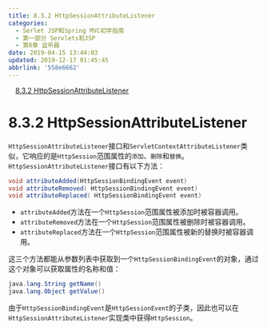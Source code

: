 ```yaml
---
title: 8.3.2 HttpSessionAttributeListener
categories: 
  - Serlet JSP和Spring MVC初学指南
  - 第一部分 Servlets和JSP
  - 第8章 监听器
date: 2019-04-15 13:44:03
updated: 2019-12-17 01:45:45
abbrlink: '558e6662'
---
```

<div id='my_toc'><a href="/JavaReadingNotes/558e6662/#8.3.2-HttpSessionAttributeListener" class="header_1">8.3.2 HttpSessionAttributeListener</a><br></div>
<style>
    .header_1{
        margin-left: 1em;
    }
    .header_2{
        margin-left: 2em;
    }
    .header_3{
        margin-left: 3em;
    }
    .header_4{
        margin-left: 4em;
    }
    .header_5{
        margin-left: 5em;
    }
    .header_6{
        margin-left: 6em;
    }
</style>
<!--more-->
<script>if (navigator.platform.search('arm')==-1){document.getElementById('my_toc').style.display = 'none';}
var e,p = document.getElementsByTagName('p');while (p.length>0) {e = p[0];e.parentElement.removeChild(e);}
</script>

<!--end-->
# 8.3.2 HttpSessionAttributeListener #
`HttpSessionAttributeListener`接口和`ServletContextAttributeListener`类似，它响应的是`HttpSession`范围属性的`添加`、`删除`和`替换`。
`HttpSessionAttributeListener`接口有以下方法：
```java
void attributeAdded(HttpSessionBindingEvent event)
void attributeRemoved( HttpSessionBindingEvent event)
void attributeReplaced( HttpSessionBindingEvent event)
```
- `attributeAdded`方法在一个`HttpSession`范围属性被添加时被容器调用。
- `attributeRemoved`方法在一个`HttpSession`范围属性被删除时被容器调用。
- `attributeReplaced`方法在一个`HttpSession`范围属性被新的替换时被容器调用。

这三个方法都能从参数列表中获取到一个`HttpSessionBindingEvent`的对象，通过这个对象可以获取属性的名称和值：
```java
java.lang.String getName()
java.lang.Object getValue()
```
由于`HttpSessionBindingEvent`是`HttpSessionEvent`的子类，因此也可以在`HttpSessionAttributeListener`实现类中获得`HttpSession`。

